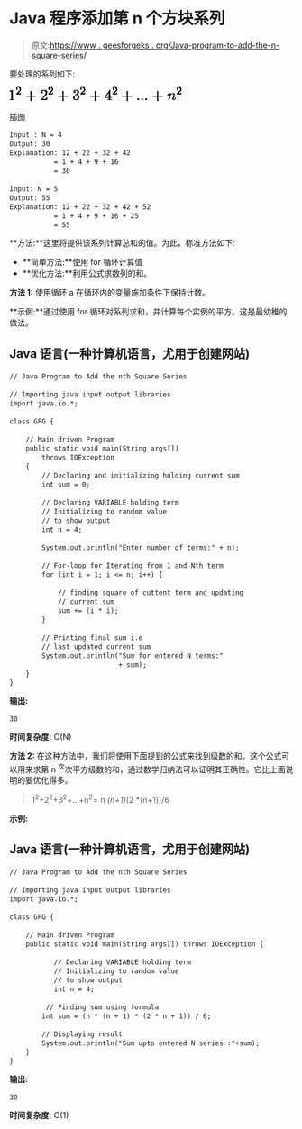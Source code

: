 # Java 程序添加第 n 个方块系列

> 原文:[https://www . geesforgeks . org/Java-program-to-add-the-n-square-series/](https://www.geeksforgeeks.org/java-program-to-add-the-nth-square-series/)

要处理的系列如下:

![1^2+2^2+3^2+4^2+...+n^2     ](img/50cd8a51575769f6deb185f6fa4b8e84.png "Rendered by QuickLaTeX.com")

插图

```
Input : N = 4
Output: 30
Explanation: 12 + 22 + 32 + 42
           = 1 + 4 + 9 + 16
           = 30

Input: N = 5
Output: 55
Explanation: 12 + 22 + 32 + 42 + 52
           = 1 + 4 + 9 + 16 + 25
           = 55
```

**方法:**这里将提供该系列计算总和的值。为此，标准方法如下:

*   **简单方法:**使用 for 循环计算值
*   **优化方法:**利用公式求数列的和。

**方法 1:** 使用循环 a 在循环内的变量施加条件下保持计数。

**示例:**通过使用 for 循环对系列求和，并计算每个实例的平方。这是最幼稚的做法。

## Java 语言(一种计算机语言，尤用于创建网站)

```
// Java Program to Add the nth Square Series

// Importing java input output libraries
import java.io.*;

class GFG {

    // Main driven Program
    public static void main(String args[])
        throws IOException
    {
        // Declaring and initializing holding current sum
        int sum = 0;

        // Declaring VARIABLE holding term
        // Initializing to random value
        // to show output
        int n = 4;

        System.out.println("Enter number of terms:" + n);

        // For-loop for Iterating from 1 and Nth term
        for (int i = 1; i <= n; i++) {

            // finding square of cuttent term and updating
            // current sum
            sum += (i * i);
        }

        // Printing final sum i.e
        // last updated current sum
        System.out.println("Sum for entered N terms:"
                           + sum);
    }
}
```

**输出:**

```
30
```

**时间复杂度:** O(N)

**方法 2:** 在这种方法中，我们将使用下面提到的公式来找到级数的和。这个公式可以用来求第 n <sup>次</sup>次平方级数的和，通过数学归纳法可以证明其正确性。它比上面说明的要优化得多。

> 1<sup>2</sup>+2<sup>2</sup>+3<sup>2</sup>+…+n<sup>2</sup>= n *(n+1)*(2 *(n+1))/6

**示例:**

## Java 语言(一种计算机语言，尤用于创建网站)

```
// Java Program to Add the nth Square Series

// Importing java input output libraries
import java.io.*;

class GFG {

    // Main driven Program
    public static void main(String args[]) throws IOException {

           // Declaring VARIABLE holding term
           // Initializing to random value
           // to show output
           int n = 4;

         // Finding sum using formula
        int sum = (n * (n + 1) * (2 * n + 1)) / 6;

        // Displaying result
        System.out.println("Sum upto entered N series :"+sum);
    }
}
```

**输出:**

```
30
```

**时间复杂度:** O(1)